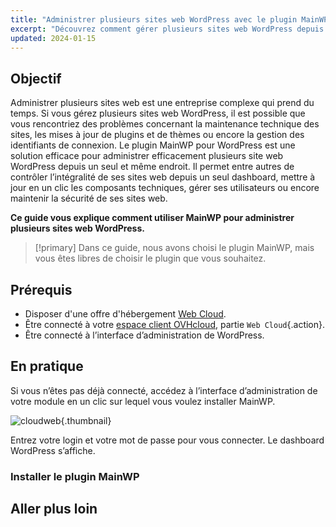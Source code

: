```yaml
---
title: "Administrer plusieurs sites web WordPress avec le plugin MainWP"
excerpt: "Découvrez comment gérer plusieurs sites web WordPress depuis un seul endroit grâce au plugin MainWP"
updated: 2024-01-15
---
```


## Objectif

Administrer plusieurs sites web est une entreprise complexe qui prend du temps. Si vous gérez plusieurs sites web WordPress, il est possible que vous rencontriez des problèmes concernant la maintenance technique des sites, les mises à jour de plugins et de thèmes ou encore la gestion des identifiants de connexion. Le plugin MainWP pour WordPress est une solution efficace pour administrer efficacement plusieurs site web WordPress depuis un seul et même endroit. Il permet entre autres de contrôler l’intégralité de ses sites web depuis un seul dashboard, mettre à jour en un clic les composants techniques, gérer ses utilisateurs ou encore maintenir la sécurité de ses sites web.

**Ce guide vous explique comment utiliser MainWP pour administrer plusieurs sites web WordPress.**

> [!primary]
> Dans ce guide, nous avons choisi le plugin MainWP, mais vous êtes libres de choisir le plugin que vous souhaitez.
> 

## Prérequis

- Disposer d'une offre d'hébergement [Web Cloud](https://www.ovhcloud.com/fr/web-hosting/cloud-web-offer/).
- Être connecté à votre [espace client OVHcloud](https://www.ovh.com/auth/?action=gotomanager&from=https://www.ovh.com/fr/&ovhSubsidiary=fr), partie `Web Cloud`{.action}.
- Être connecté à l’interface d’administration de WordPress.

## En pratique

Si vous n’êtes pas déjà connecté, accédez à l’interface d’administration de votre module en un clic sur lequel vous voulez installer MainWP.

![cloudweb](images/tab-phpfpm7-4.png){.thumbnail}

Entrez votre login et votre mot de passe pour vous connecter. Le dashboard WordPress s’affiche. 

### Installer le plugin MainWP 


## Aller plus loin
